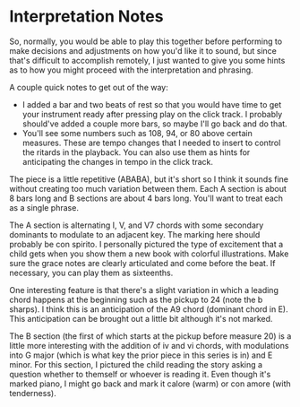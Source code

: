 # Interpretation Notes

So, normally, you would be able to play this together before performing to make decisions and adjustments on how you'd like it to sound, but since that's difficult to accomplish remotely, I just wanted to give you some hints as to how you might proceed with the interpretation and phrasing.

A couple quick notes to get out of the way:
* I added a bar and two beats of rest so that you would have time to get your instrument ready after pressing play on the click track. I probably should've added a couple more bars, so maybe I'll go back and do that.
* You'll see some numbers such as 108, 94, or 80 above certain measures. These are tempo changes that I needed to insert to control the ritards in the playback. You can also use them as hints for anticipating the changes in tempo in the click track.

The piece is a little repetitive (ABABA), but it's short so I think it sounds fine without creating too much variation between them. Each A section is about 8 bars long and B sections are about 4 bars long. You'll want to treat each as a single phrase.

The A section is alternating I, V, and V7 chords with some secondary dominants to modulate to an adjacent key. The marking here should probably be con spirito. I personally pictured the type of excitement that a child gets when you show them a new book with colorful illustrations. Make sure the grace notes are clearly articulated and come before the beat. If necessary, you can play them as sixteenths.

One interesting feature is that there's a slight variation in which a leading chord happens at the beginning such as the pickup to 24 (note the b sharps). I think this is an anticipation of the A9 chord (dominant chord in E). This anticipation can be brought out a little bit although it's not marked.

The B section (the first of which starts at the pickup before measure 20) is a little more interesting with the addition of iv and vi chords, with modulations into G major (which is what key the prior piece in this series is in) and E minor. For this section, I pictured the child reading the story asking a question whether to themself or whoever is reading it. Even though it's marked piano, I might go back and mark it calore (warm) or con amore (with tenderness).